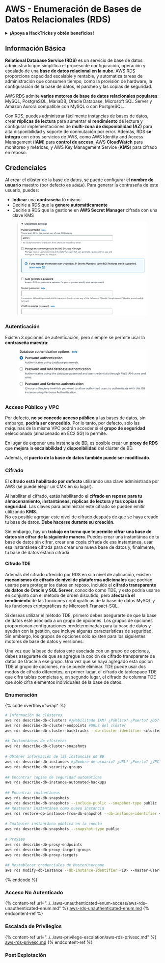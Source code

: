 # AWS - Enumeración de Bases de Datos Relacionales (RDS)

<details>

<summary><strong>¡Apoya a HackTricks y obtén beneficios!</strong></summary>

* Si deseas ver a tu **empresa anunciada en HackTricks** o si deseas acceder a la **última versión de PEASS o descargar HackTricks en PDF**, consulta los [**PLANES DE SUSCRIPCIÓN**](https://github.com/sponsors/carlospolop).
* Obtén el [**oficial PEASS & HackTricks swag**](https://peass.creator-spring.com)
* Descubre [**The PEASS Family**](https://opensea.io/collection/the-peass-family), nuestra colección de exclusivos [**NFTs**](https://opensea.io/collection/the-peass-family)
* **Únete al** 💬 [**grupo de Discord**](https://discord.gg/hRep4RUj7f) o al [**grupo de telegram**](https://t.me/peass) o **sígueme** en **Twitter** 🐦 [**@carlospolopm**](https://twitter.com/carlospolopm).

</details>

## Información Básica

**Relational Database Service (RDS)** es un servicio de base de datos administrado que simplifica el proceso de configuración, operación y escalado de una **base de datos relacional en la nube**. AWS RDS proporciona capacidad escalable y rentable, y automatiza tareas de administración que consumen tiempo, como la provisión de hardware, la configuración de la base de datos, el parcheo y las copias de seguridad.

AWS RDS admite **varios motores de base de datos relacionales populares**: MySQL, PostgreSQL, MariaDB, Oracle Database, Microsoft SQL Server y Amazon Aurora compatible con MySQL o con PostgreSQL.

Con RDS, puedes administrar fácilmente instancias de bases de datos, crear **réplicas de lectura** para aumentar el **rendimiento** de lectura y configurar implementaciones de **multi-zona de disponibilidad (AZ)** para alta disponibilidad y soporte de conmutación por error. Además, RDS **se integra** con otros servicios de AWS, como AWS Identity and Access Management (**IAM**) para **control de acceso**, AWS **CloudWatch** para monitoreo y métricas, y AWS Key Management Service (**KMS**) para cifrado en reposo.

## Credenciales

Al crear el clúster de la base de datos, se puede configurar el **nombre de usuario** maestro (por defecto es **`admin`**). Para generar la contraseña de este usuario, puedes:

* **Indicar** una **contraseña** tú mismo
* Decirle a RDS que la **genere automáticamente**
* Decirle a RDS que la gestione en **AWS Secret Manager** cifrada con una clave KMS

<figure><img src="../../../../.gitbook/assets/image (18) (1).png" alt=""><figcaption></figcaption></figure>

### Autenticación

Existen 3 opciones de autenticación, pero siempre se permite usar la **contraseña maestra**:

<figure><img src="../../../../.gitbook/assets/image (19) (2).png" alt=""><figcaption></figcaption></figure>

### Acceso Público y VPC

Por defecto, **no se concede acceso público** a las bases de datos, sin embargo, **podría ser concedido**. Por lo tanto, por defecto, solo las máquinas de la misma VPC podrán acceder si el **grupo de seguridad** seleccionado (almacenado en EC2 SG) lo permite.

En lugar de exponer una instancia de BD, es posible crear un **proxy de RDS** que **mejora** la **escalabilidad** y **disponibilidad** del clúster de BD.

Además, el **puerto de la base de datos también puede ser modificado**.

### Cifrado

El **cifrado está habilitado por defecto** utilizando una clave administrada por AWS (se puede elegir un CMK en su lugar).

Al habilitar el cifrado, estás habilitando el **cifrado en reposo para tu almacenamiento, instantáneas, réplicas de lectura y tus copias de seguridad**. Las claves para administrar este cifrado se pueden emitir utilizando **KMS**.\
No es posible agregar este nivel de cifrado después de que se haya creado tu base de datos. **Debe hacerse durante su creación**.

Sin embargo, hay un **trabajo en torno que te permite cifrar una base de datos sin cifrar de la siguiente manera**. Puedes crear una instantánea de tu base de datos sin cifrar, crear una copia cifrada de esa instantánea, usar esa instantánea cifrada para crear una nueva base de datos y, finalmente, tu base de datos estaría cifrada.

#### Cifrado TDE

Además del cifrado ofrecido por RDS en sí a nivel de aplicación, existen **mecanismos de cifrado de nivel de plataforma adicionales** que podrían usarse para proteger los datos en reposo, incluido el **cifrado transparente de datos de Oracle y SQL Server**, conocido como TDE, y esto podría usarse en conjunto con el método de orden discutido, pero **afectaría el rendimiento** de las funciones criptográficas de la base de datos MySQL y las funciones criptográficas de Microsoft Transact-SQL.

Si deseas utilizar el método TDE, primero debes asegurarte de que la base de datos esté asociada a un grupo de opciones. Los grupos de opciones proporcionan configuraciones predeterminadas para tu base de datos y ayudan con la gestión, que incluye algunas características de seguridad. Sin embargo, los grupos de opciones solo existen para los siguientes motores de base de datos y versiones.

Una vez que la base de datos esté asociada con un grupo de opciones, debes asegurarte de que se agregue la opción de cifrado transparente de datos de Oracle a ese grupo. Una vez que se haya agregado esta opción TDE al grupo de opciones, no se puede eliminar. TDE puede usar dos modos de cifrado diferentes, en primer lugar, el cifrado de tablespace TDE que cifra tablas completas y, en segundo lugar, el cifrado de columna TDE que solo cifra elementos individuales de la base de datos.

### Enumeración

{% code overflow="wrap" %}
```bash
# Información de clústeres
aws rds describe-db-clusters #¿Habilitado IAM? ¿Público? ¿Puerto? ¿DG?
aws rds describe-db-cluster-endpoints #URLs del clúster
aws rds describe-db-cluster-backtracks --db-cluster-identifier <cluster-name>

## Instantáneas de clústeres
aws rds describe-db-cluster-snapshots

# Obtener información de las instancias de BD
aws rds describe-db-instances #¿Nombre de usuario? ¿URL? ¿Puerto? ¿VPC? ¿SG? ¿Público?
aws rds describe-db-security-groups

## Encontrar copias de seguridad automáticas
aws rds describe-db-instance-automated-backups

## Encontrar instantáneas
aws rds describe-db-snapshots 
aws rds describe-db-snapshots --include-public --snapshot-type public
## Restaurar instantánea como nueva instancia
aws rds restore-db-instance-from-db-snapshot --db-instance-identifier <ID> --db-snapshot-identifier <ID> --availability-zone us-west-2a

# Cualquier instantánea pública en la cuenta
aws rds describe-db-snapshots --snapshot-type public

# Proxies
aws rds describe-db-proxy-endpoints
aws rds describe-db-proxy-target-groups
aws rds describe-db-proxy-targets

## Restablecer credenciales de MasterUsername
aws rds modify-db-instance --db-instance-identifier <ID> --master-user-password <NewPassword> --apply-immediately
```
{% endcode %}

### Acceso No Autenticado

{% content-ref url="../../aws-unauthenticated-enum-access/aws-rds-unauthenticated-enum.md" %}
[aws-rds-unauthenticated-enum.md](../../aws-unauthenticated-enum-access/aws-rds-unauthenticated-enum.md)
{% endcontent-ref %}

### Escalada de Privilegios

{% content-ref url="../../aws-privilege-escalation/aws-rds-privesc.md" %}
[aws-rds-privesc.md](../../aws-privilege-escalation/aws-rds-privesc.md)
{% endcontent-ref %}

### Post Explotación